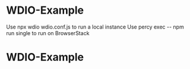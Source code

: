 # WDIO-Example
Use npx wdio wdio.conf.js to run a local instance
Use percy exec -- npm run single to run on BrowserStack
# WDIO-Example
